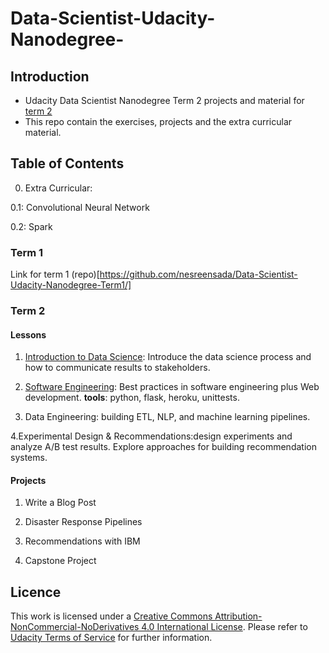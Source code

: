 # Data-Scientist-Udacity-Nanodegree-

## Introduction
* Udacity Data Scientist Nanodegree Term 2 projects and material
for [term 2](https://github.com/nesreensada/Data-Scientist-Udacity-Nanodegree-Term2)
* This repo contain the exercises, projects and the extra curricular material.

## Table of Contents
0. Extra Curricular:

  0.1: Convolutional Neural Network

  0.2: Spark

### Term 1

Link for term 1 (repo)[https://github.com/nesreensada/Data-Scientist-Udacity-Nanodegree-Term1/]

### Term 2

#### Lessons 

1. [Introduction to Data Science](https://github.com/nesreensada/Data-Scientist-Udacity-Nanodegree-Term2/tree/master/lessons/CRISP_DM): Introduce the data science process and how to communicate results to stakeholders.

2. [Software Engineering](https://github.com/nesreensada/Data-Scientist-Udacity-Nanodegree-Term2/tree/master/lessons/WebDevelopment): Best practices in software engineering plus Web development. **tools**: python, flask, heroku, unittests.

3. Data Engineering: building ETL, NLP, and machine learning pipelines.

4.Experimental Design & Recommendations:design experiments and analyze A/B test results. Explore approaches for building recommendation systems. 

#### Projects

1. Write a Blog Post

2. Disaster Response Pipelines

3. Recommendations with IBM

4. Capstone Project

## Licence 
This work is licensed under a [Creative Commons Attribution-NonCommercial-NoDerivatives 4.0 International License](https://creativecommons.org/licenses/by-nc-nd/4.0/). Please refer to [Udacity Terms of Service](https://www.udacity.com/legal) for further information.

